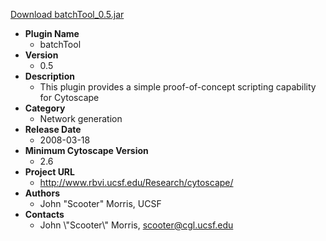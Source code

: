 <a href="batchTool_0.5.jar">Download batchTool_0.5.jar</a>

* __Plugin Name__
  * batchTool
* __Version__
  * 0.5
* __Description__
  * This plugin provides a simple proof-of-concept scripting capability for Cytoscape
* __Category__
  * Network generation
* __Release Date__
  * 2008-03-18
* __Minimum Cytoscape Version__
  * 2.6
* __Project URL__
  * http://www.rbvi.ucsf.edu/Research/cytoscape/
* __Authors__
  * John "Scooter" Morris, UCSF
* __Contacts__
  * John \\\"Scooter\\\" Morris, scooter@cgl.ucsf.edu
